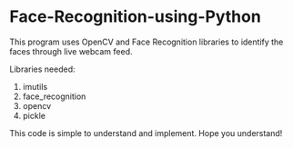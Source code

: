 # Face-Recognition-using-Python

This program uses OpenCV and Face Recognition libraries to identify the faces through live webcam feed.

Libraries needed:
1. imutils
2. face_recognition
3. opencv
4. pickle

This code is simple to understand and implement. Hope you understand!
